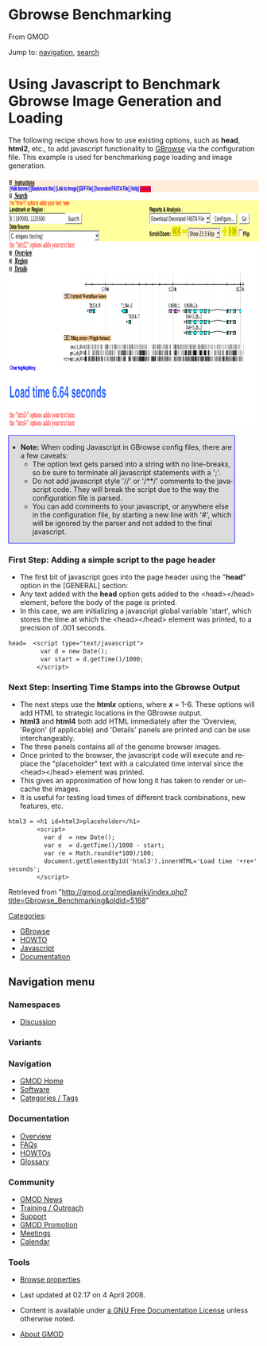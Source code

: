 <div id="mw-page-base" class="noprint">

</div>

<div id="mw-head-base" class="noprint">

</div>

<div id="content" class="mw-body" role="main">

<span id="top"></span>

<div id="mw-js-message" style="display:none;">

</div>



# <span dir="auto">Gbrowse Benchmarking</span>

<div id="bodyContent">

<div id="siteSub">

From GMOD

</div>

<div id="contentSub">

</div>

<div id="jump-to-nav" class="mw-jump">

Jump to: [navigation](#mw-navigation), [search](#p-search)

</div>

<div id="mw-content-text" class="mw-content-ltr" lang="en" dir="ltr">

# <span id="Using_Javascript_to_Benchmark_Gbrowse_Image_Generation_and_Loading" class="mw-headline">Using Javascript to Benchmark Gbrowse Image Generation and Loading</span>

The following recipe shows how to use existing options, such as
**head**, **html2**, etc., to add javascript functionality to
[GBrowse](GBrowse.1 "GBrowse") via the configuration file. This example
is used for benchmarking page loading and image generation.  
  

<div class="center">

<div class="floatnone">

<a href="File:BenchMark.png" class="image"><img
src="../mediawiki/images/7/7a/BenchMark.png" width="946" height="503"
alt="BenchMark.png" /></a>

</div>

</div>

  

<div style="width:90%;border:1px solid blue;background:gainsboro">

- **Note:** When coding Javascript in GBrowse config files, there are a
  few caveats:
  - The option text gets parsed into a string with no line-breaks, so be
    sure to terminate all javascript statements with a ';'.
  - Do not add javascript style '//' or '/\*\*/' comments to the
    javascript code. They will break the script due to the way the
    configuration file is parsed.
  - You can add comments to your javascript, or anywhere else in the
    configuration file, by starting a new line with '#', which will be
    ignored by the parser and not added to the final javascript.

</div>

### <span id="First_Step:_Adding_a_simple_script_to_the_page_header" class="mw-headline">First Step: Adding a simple script to the page header</span>

- The first bit of javascript goes into the page header using the
  "**head**" option in the \[GENERAL\] section:
- Any text added with the **head** option gets added to the
  \<head\>\</head\> element, before the body of the page is printed.
- In this case, we are initializing a javascript global variable
  'start', which stores the time at which the \<head\>\</head\> element
  was printed, to a precision of .001 seconds.

<!-- -->

    head=  <script type="text/javascript">
             var d = new Date();
             var start = d.getTime()/1000;
            </script>

### <span id="Next_Step:_Inserting_Time_Stamps_into_the_Gbrowse_Output" class="mw-headline">Next Step: Inserting Time Stamps into the Gbrowse Output</span>

- The next steps use the **html*x*** options, where ***x*** = 1-6. These
  options will add HTML to strategic locations in the GBrowse output.
- **html3** and **html4** both add HTML immediately after the 'Overview,
  'Region' (if applicable) and 'Details' panels are printed and can be
  use interchangeably.
- The three panels contains all of the genome browser images.
- Once printed to the browser, the javascript code will execute and
  replace the "placeholder" text with a calculated time interval since
  the \<head\>\</head\> element was printed.
- This gives an approximation of how long it has taken to render or
  un-cache the images.
- It is useful for testing load times of different track combinations,
  new features, etc.

<!-- -->

    html3 = <h1 id=html3>placeholder</h1>
            <script>
              var d  = new Date();
              var e  = d.getTime()/1000 - start;
              var re = Math.round(e*100)/100;
              document.getElementById('html3').innerHTML='Load time '+re+' seconds';
            </script>

</div>

<div class="printfooter">

Retrieved from
"<http://gmod.org/mediawiki/index.php?title=Gbrowse_Benchmarking&oldid=5168>"

</div>

<div id="catlinks" class="catlinks">

<div id="mw-normal-catlinks" class="mw-normal-catlinks">

[Categories](Special:Categories "Special:Categories"):

- [GBrowse](Category:GBrowse "Category:GBrowse")
- [HOWTO](Category:HOWTO "Category:HOWTO")
- [Javascript](Category:Javascript "Category:Javascript")
- [Documentation](Category:Documentation "Category:Documentation")

</div>

</div>

<div class="visualClear">

</div>

</div>

</div>

<div id="mw-navigation">

## Navigation menu

<div id="mw-head">



<div id="left-navigation">

<div id="p-namespaces" class="vectorTabs" role="navigation"
aria-labelledby="p-namespaces-label">

### Namespaces


- <span id="ca-talk"><a
  href="http://gmod.org/mediawiki/index.php?title=Talk:Gbrowse_Benchmarking&amp;action=edit&amp;redlink=1"
  accesskey="t"
  title="Discussion about the content page [t]">Discussion</a></span>

</div>

<div id="p-variants" class="vectorMenu emptyPortlet" role="navigation"
aria-labelledby="p-variants-label">

### 

### Variants[](#)

<div class="menu">

</div>

</div>

</div>





</div>

</div>

</div>

<div id="mw-panel">

<div id="p-logo" role="banner">

<a href="Main_Page"
style="background-image: url(../images/GMOD-cogs.png);"
title="Visit the main page"></a>

</div>

<div id="p-Navigation" class="portal" role="navigation"
aria-labelledby="p-Navigation-label">

### Navigation

<div class="body">

- <span id="n-GMOD-Home">[GMOD Home](Main_Page)</span>
- <span id="n-Software">[Software](GMOD_Components)</span>
- <span id="n-Categories-.2F-Tags">[Categories /
  Tags](Categories)</span>

</div>

</div>

<div id="p-Documentation" class="portal" role="navigation"
aria-labelledby="p-Documentation-label">

### Documentation

<div class="body">

- <span id="n-Overview">[Overview](Overview)</span>
- <span id="n-FAQs">[FAQs](Category:FAQ)</span>
- <span id="n-HOWTOs">[HOWTOs](Category:HOWTO)</span>
- <span id="n-Glossary">[Glossary](Glossary)</span>

</div>

</div>

<div id="p-Community" class="portal" role="navigation"
aria-labelledby="p-Community-label">

### Community

<div class="body">

- <span id="n-GMOD-News">[GMOD News](GMOD_News)</span>
- <span id="n-Training-.2F-Outreach">[Training /
  Outreach](Training_and_Outreach)</span>
- <span id="n-Support">[Support](Support)</span>
- <span id="n-GMOD-Promotion">[GMOD Promotion](GMOD_Promotion)</span>
- <span id="n-Meetings">[Meetings](Meetings)</span>
- <span id="n-Calendar">[Calendar](Calendar)</span>

</div>

</div>

<div id="p-tb" class="portal" role="navigation"
aria-labelledby="p-tb-label">

### Tools

<div class="body">


- <span id="t-smwbrowselink"><a href="Special%3ABrowse/Gbrowse_Benchmarking" rel="smw-browse">Browse
  properties</a></span>


</div>

</div>

</div>

</div>

<div id="footer" role="contentinfo">

- <span id="footer-info-lastmod">Last updated at 02:17 on 4 April
  2008.</span>
<!-- - <span id="footer-info-viewcount">31,585 page views.</span> -->
- <span id="footer-info-copyright">Content is available under
  <a href="http://www.gnu.org/licenses/fdl-1.3.html" class="external"
  rel="nofollow">a GNU Free Documentation License</a> unless otherwise
  noted.</span>

<!-- -->

- <span id="footer-places-about">[About
  GMOD](GMOD:About "GMOD:About")</span>

<!-- -->






</div>
